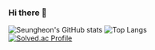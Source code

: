 ### Hi there 👋

![Seungheon's GitHub stats](https://github-readme-stats.vercel.app/api?username=seungheonL&show_icons=true&include_all_commits=true)
![Top Langs](https://github-readme-stats.vercel.app/api/top-langs/?username=seungheonL&layout=compact)
<br>
[![Solved.ac Profile](http://mazassumnida.wtf/api/v2/generate_badge?boj=rumah800)](https://solved.ac/rumah800/)

<!--
**seungheonL/SeungheonL** is a ✨ _special_ ✨ repository because its `README.md` (this file) appears on your GitHub profile.

Here are some ideas to get you started:

- 🔭 I’m currently working on ...
- 🌱 I’m currently learning ...
- 👯 I’m looking to collaborate on ...
- 🤔 I’m looking for help with ...
- 💬 Ask me about ...
- 📫 How to reach me: ...
- 😄 Pronouns: ...
- ⚡ Fun fact: ...
-->
